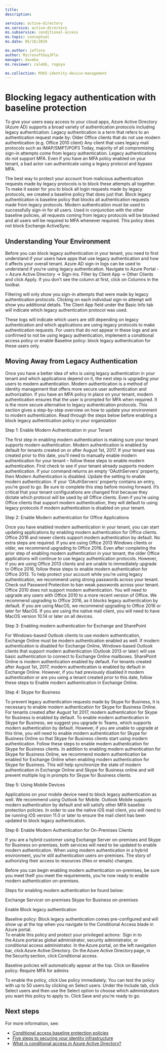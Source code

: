 ```yaml
---
title: 
description: 

services: active-directory
ms.service: active-directory
ms.subservice: conditional-access
ms.topic: conceptual
ms.date: 05/16/2019

ms.author: joflore
author: MicrosoftGuyJFlo
manager: daveba
ms.reviewer: calebb, rogoya

ms.collection: M365-identity-device-management
---
```

# Blocking legacy authentication with baseline protection

To give your users easy access to your cloud apps, Azure Active Directory (Azure AD) supports a broad variety of authentication protocols including legacy authentication. Legacy authentication is a term that refers to an authentication request made by:
Older Office clients that do not use modern authentication (e.g. Office 2010 client)
Any client that uses legacy mail protocols such as IMAP/SMPT/POP3
Today, majority of all compromising sign-in attempts come from legacy authentication. Legacy authentications do not support MFA. Even if you have an MFA policy enabled on your tenant, a bad actor can authenticate using a legacy protocol and bypass MFA.

The best way to protect your account from malicious authentication requests made by legacy protocols is to block these attempts all together. To make it easier for you to block all login requests made by legacy protocols, we created a baseline policy that does just that.
Block legacy authentication is baseline policy that blocks all authentication requests made from legacy protocols. Modern authentication must be used to successfully sign-in for all users. Used in conjunction with the other baseline policies, all requests coming from legacy protocols will be blocked and all users will be required to MFA whenever required. This policy does not block Exchange ActiveSync.

## Understanding Your Environment

Before you can block legacy authentication in your tenant, you need to first understand if your users have apps that use legacy authentication and how it affects your overall tenant. Azure AD sign-in logs can be used to understand if you’re using legacy authentication.
Navigate to Azure Portal -> Azure Active Directory -> Sign-ins.
Filter by Client App -> Other Clients and click Apply. If you don’t see the column at first, click on Columns in the toolbar.

Filtering will only show you sign-in attempts that were made by legacy authentication protocols. Clicking on each individual sign-in attempt will show you additional details. The Client App field under the Basic Info tab will indicate which legacy authentication protocol was used.

These logs will indicate which users are still depending on legacy authentication and which applications are using legacy protocols to make authentication requests. For users that do not appear in these logs and are confirmed to not be using legacy authentication, implement a conditional access policy or enable Baseline policy: block legacy authentication for these users only.

## Moving Away from Legacy Authentication

Once you have a better idea of who is using legacy authentication in your tenant and which applications depend on it, the next step is upgrading your users to modern authentication. Modern authentication is a method of identity management that offers more secure user authentication and authorization. If you have an MFA policy in place on your tenant, modern authentication ensures that the user is prompted for MFA when required. It is the more secure alternative to legacy authentication protocols.
This section gives a step-by-step overview on how to update your environment to modern authentication. Read through the steps below before enabling a block legacy authentication policy in your organization

Step 1: Enable Modern Authentication in your Tenant

The first step in enabling modern authentication is making sure your tenant supports modern authentication. Modern authentication is enabled by default for tenants created on or after August 1st, 2017. If your tenant was created prior to this date, you’ll need to manually enable modern authentication for your tenant – follow these steps to enable modern authentication.
First check to see if your tenant already supports modern authentication.
If your command returns an empty ‘OAuthServers’ property, then Modern Authentication is disabled. Update the setting to enable modern authentication. If your ‘OAuthServers’ property contains an entry, you’re good to go.
Be sure to complete this step before moving forward. It’s critical that your tenant configurations are changed first because they dictate which protocol will be used by all Office clients. Even if you’re using Office clients that support modern authentication, they will default to using legacy protocols if modern authentication is disabled on your tenant.

Step 2: Enable Modern authentication for Office Applications

Once you have enabled modern authentication in your tenant, you can start updating applications by enabling modern authentication for Office clients.
Office 2016 and newer clients support modern authentication by default. No extra steps are required.
If you are using Office 2013 Windows clients or older, we recommend upgrading to Office 2016. Even after completing the prior step of enabling modern authentication in your tenant, the older Office applications will continue to use legacy authentication protocols. However, if you are using Office 2013 clients and are unable to immediately upgrade to Office 2016, follow these steps to enable modern authentication for Office 2013. To help protect your account while you’re using legacy authentication, we recommend using strong passwords across your tenant. Check out Password Protection to ban weak passwords across your tenant.
Office 2010 does not support modern authentication. You will need to upgrade any users with Office 2010 to a more recent version of Office. We recommend upgrading to Office 2016, as it blocks legacy authentication by default.
If you are using MacOS, we recommend upgrading to Office 2016 or later for MacOS. If you are using the native mail client, you will need to have MacOS version 10.14 or later on all devices.

Step 3: Enabling modern authentication for Exchange and SharePoint

For Windows-based Outlook clients to use modern authentication, Exchange Online must be modern authentication enabled as well. If modern authentication is disabled for Exchange Online, Windows-based Outlook clients that support modern authentication (Outlook 2013 or later) will use basic authentication to connect to Exchange Online mailboxes.
SharePoint Online is modern authentication enabled by default. For tenants created after August 1st, 2017, modern authentication is enabled by default in Exchange Online. However, if you had previously disabled it modern authentication or are you using a tenant created prior to this date, follow these steps to Enable modern authentication in Exchange Online.

Step 4: Skype for Business

To prevent legacy authentication requests made by Skype for Business, it is necessary to enable modern authentication for Skype for Business Online. For tenants created after August 1st 2017, modern authentication for Skype for Business is enabled by default.
To enable modern authentication in Skype for Business, we suggest you upgrade to Teams, which supports modern authentication by default. However, if you are unable to upgrade at this time, you will need to enable modern authentication for Skype for Business Online so that Skype for Business clients start using modern authentication. Follow these steps to enable modern authentication for Skype for Business clients.
In addition to enabling modern authentication for Skype for Business Online, we recommend modern authentication be enabled for Exchange Online when enabling modern authentication for Skype for Business. This will help synchronize the state of modern authentication in Exchange Online and Skype for Business online and will prevent multiple log in prompts for Skype for Business clients.

Step 5: Using Mobile Devices

Applications on your mobile device need to block legacy authentication as well. We recommend using Outlook for Mobile. Outlook Mobile supports modern authentication by default and will satisfy other MFA baseline protection policies.
In order to use the native iOS mail client, you will need to be running iOS version 11.0 or later to ensure the mail client has been updated to block legacy authentication.

Step 6: Enable Modern Authentication for On-Premises Clients

If you are a hybrid customer using Exchange Server on-premises and Skype for Business on-premises, both services will need to be updated to enable modern authentication. When using modern authentication in a hybrid environment, you’re still authentication users on-premises. The story of authorizing their access to resources (files or emails) changes.

Before you can begin enabling modern authentication on-premises, be sure you meet theIf you meet the requirements, you’re now ready to enable modern authentication on-premises.

Steps for enabling modern authentication be found below:

Exchange Servicer on-premises
Skype for Business on-premises

Enable Block legacy authentication

Baseline policy: Block legacy authentication comes pre-configured and will show up at the top when you navigate to the Conditional Access blade in Azure portal.  
To enable this policy and protect your privileged actions:  
Sign in to the Azure portal as global administrator, security administrator, or conditional access administrator.
In the Azure portal, on the left navigation bar, click Azure Active Directory.
On the Azure Active Directory page, in the Security section, click Conditional access.

Baseline policies will automatically appear at the top. Click on Baseline policy: Require MFA for admins

To enable the policy, click Use policy immediately.
You can test the policy with up to 50 users by clicking on Select users. Under the Include tab, click Select users and then use the Select option to choose which administrators you want this policy to apply to.
Click Save and you’re ready to go.

## Next steps

For more information, see:

* [Conditional access baseline protection policies](concept-basline-protection.md)
* [Five steps to securing your identity infrastructure](../security/azure-ad-secure-steps.md)
* [What is conditional access in Azure Active Directory?](overview.md)